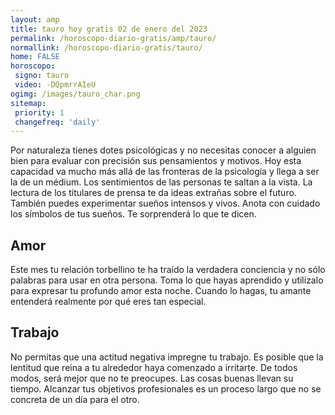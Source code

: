 ```yaml
---
layout: amp
title: tauro hoy gratis 02 de enero del 2023 
permalink: /horoscopo-diario-gratis/amp/tauro/
normallink: /horoscopo-diario-gratis/tauro/
home: FALSE
horoscopo:
 signo: tauro
 video: -DQpmrrAIeU
ogimg: /images/tauro_char.png
sitemap:
 priority: 1
 changefreq: 'daily'
---
```



Por naturaleza tienes dotes psicológicas y no necesitas conocer a alguien bien para evaluar con precisión sus pensamientos y motivos. Hoy esta capacidad va mucho más allá de las fronteras de la psicología y llega a ser la de un médium. Los sentimientos de las personas te saltan a la vista. La lectura de los titulares de prensa te da ideas extrañas sobre el futuro. También puedes experimentar sueños intensos y vivos. Anota con cuidado los símbolos de tus sueños. Te sorprenderá lo que te dicen.

## Amor

Este mes tu relación torbellino te ha traído la verdadera conciencia y no sólo palabras para usar en otra persona. Toma lo que hayas aprendido y utilízalo para expresar tu profundo amor esta noche. Cuando lo hagas, tu amante entenderá realmente por qué eres tan especial.

## Trabajo

No permitas que una actitud negativa impregne tu trabajo. Es posible que la lentitud que reina a tu alrededor haya comenzado a irritarte. De todos modos, será mejor que no te preocupes. Las cosas buenas llevan su tiempo. Alcanzar tus objetivos profesionales es un proceso largo que no se concreta de un día para el otro.